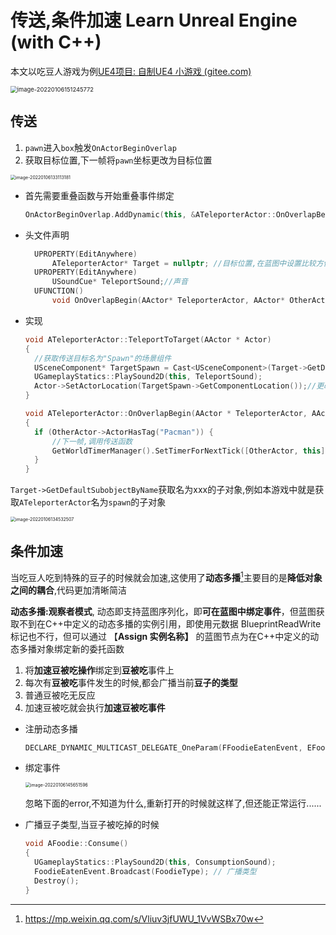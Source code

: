 # 传送,条件加速  Learn Unreal Engine (with C++)

本文以吃豆人游戏为例[UE4项目: 自制UE4 小游戏 (gitee.com)](https://gitee.com/fanxingin/Unreal-Projects)

<img src="https://lzx-figure-bed.obs.dualstack.cn-north-4.myhuaweicloud.com/Figurebed/202201061512903.png" alt="image-20220106151245772" style="zoom:67%;" />

## 传送

1.  `pawn`进入`box`触发`OnActorBeginOverlap`
2. 获取目标位置,下一帧将`pawn`坐标更改为目标位置

<img src="https://lzx-figure-bed.obs.dualstack.cn-north-4.myhuaweicloud.com/Figurebed/202201061331339.png" alt="image-20220106133113181" style="zoom:50%;" />

- 首先需要重叠函数与开始重叠事件绑定

  ```cpp
  OnActorBeginOverlap.AddDynamic(this, &ATeleporterActor::OnOverlapBegin);
  ```

- 头文件声明

  ```cpp
  	UPROPERTY(EditAnywhere)
  		ATeleporterActor* Target = nullptr; //目标位置,在蓝图中设置比较方便
  	UPROPERTY(EditAnywhere)
  		USoundCue* TeleportSound;//声音
  	UFUNCTION()
  		void OnOverlapBegin(AActor* TeleporterActor, AActor* OtherActor);//触发重叠后执行的操作
  ```

- 实现

  ```cpp
  void ATeleporterActor::TeleportToTarget(AActor * Actor)
  {
  	//获取传送目标名为"Spawn"的场景组件
  	USceneComponent* TargetSpawn = Cast<USceneComponent>(Target->GetDefaultSubobjectByName("Spawn"));
  	UGameplayStatics::PlaySound2D(this, TeleportSound);
  	Actor->SetActorLocation(TargetSpawn->GetComponentLocation());//更改坐标
  }
  
  void ATeleporterActor::OnOverlapBegin(AActor * TeleporterActor, AActor * OtherActor)
  {
  	if (OtherActor->ActorHasTag("Pacman")) {
  		//下一帧,调用传送函数
  		GetWorldTimerManager().SetTimerForNextTick([OtherActor, this]() { TeleportToTarget(OtherActor); });
  	}
  }
  
  ```

`Target->GetDefaultSubobjectByName`获取名为xxx的子对象,例如本游戏中就是获取`ATeleporterActor`名为`spawn`的子对象

<img src="https://lzx-figure-bed.obs.dualstack.cn-north-4.myhuaweicloud.com/Figurebed/202201061345621.png" alt="image-20220106134532507" style="zoom:50%;" />

## 条件加速

当吃豆人吃到特殊的豆子的时候就会加速,这使用了**动态多播**[^1]主要目的是**降低对象之间的耦合**,代码更加清晰简洁

**动态多播:观察者模式**, 动态即支持蓝图序列化，即**可在蓝图中绑定事件**，但蓝图获取不到在C++中定义的动态多播的实例引用，即使用元数据 BlueprintReadWrite 标记也不行，但可以通过 【**Assign 实例名称】** 的蓝图节点为在C++中定义的动态多播对象绑定新的委托函数

1. 将**加速豆被吃操作**绑定到**豆被吃**事件上
2. 每次有**豆被吃**事件发生的时候,都会广播当前**豆子的类型**
3. 普通豆被吃无反应
4. 加速豆被吃就会执行**加速豆被吃事件**

- 注册动态多播

  ```cpp
  DECLARE_DYNAMIC_MULTICAST_DELEGATE_OneParam(FFoodieEatenEvent, EFoodieType, FoodieType);
  ```

- 绑定事件

  <img src="https://lzx-figure-bed.obs.dualstack.cn-north-4.myhuaweicloud.com/Figurebed/202201061456661.png" alt="image-20220106145651596" style="zoom:50%;" />

  忽略下面的error,不知道为什么,重新打开的时候就这样了,但还能正常运行......

- 广播豆子类型,当豆子被吃掉的时候

  ```cpp
  void AFoodie::Consume()
  {
  	UGameplayStatics::PlaySound2D(this, ConsumptionSound);
  	FoodieEatenEvent.Broadcast(FoodieType); // 广播类型
  	Destroy();
  }
  ```

  

[^1]: https://mp.weixin.qq.com/s/Vliuv3jfUWU_1VvWSBx70w

